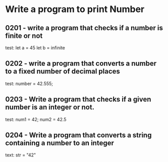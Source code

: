 # Write a program to print Number


## 0201 - write a program that checks if a number is finite or not
test: 
  let a = 45
  let b = infinite

## 0202 - write a program that converts a number to a fixed number of decimal places
test: 
   number = 42.555;

## 0203 - Write a program that checks if a given number is an integer or not.
test:
   num1 = 42;
   num2 = 42.5

## 0204 - Write a program that converts a string containing a number to an integer
text: 
str = "42"
